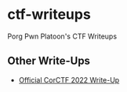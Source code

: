 # ctf-writeups
Porg Pwn Platoon's CTF Writeups

## Other Write-Ups

 - [Official CorCTF 2022 Write-Up](https://brycec.me/posts/corctf_2022_challenges)
